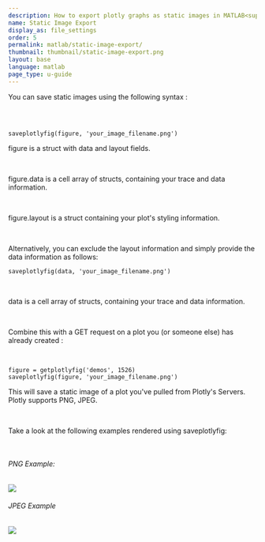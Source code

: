 ```yaml
---
description: How to export plotly graphs as static images in MATLAB<sup>&reg;</sup>. Plotly supports png, jpg, and more image export.
name: Static Image Export
display_as: file_settings
order: 5
permalink: matlab/static-image-export/
thumbnail: thumbnail/static-image-export.png
layout: base
language: matlab
page_type: u-guide
---
```


<div class="content-box">
<p>You can save static images using the following syntax :</p><br>

<pre><code>
saveplotlyfig(figure, 'your_image_filename.png')</code></pre>

<p>figure is a struct with data and layout fields.</p><br>
<p>figure.data is a cell array of structs, containing your trace and data information.</p><br>
<p>figure.layout is a struct containing your plot's styling information.</p></br>

<p>Alternatively, you can exclude the layout information and simply provide the data information as follows:

<pre><code>saveplotlyfig(data, 'your_image_filename.png')</code></pre></br>
<p>data is a cell array of structs, containing your trace and data information.</p><br>


<p>Combine this with a GET request on a plot you (or someone else) has already created :<p></br>

<pre><code>figure = getplotlyfig('demos', 1526)
saveplotlyfig(figure, 'your_image_filename.png')
</code></pre>

<p>This will save a static image of a plot you've pulled from Plotly's Servers. Plotly supports PNG, JPEG.</p><br>

<p>Take a look at the following examples rendered using saveplotlyfig:</p><br>

<h6>PNG Example:</h6>

<img src="https://plotly.com/~PlotBot/149.png">

<h6>JPEG Example</h6>

<img src="https://plotly.com/~Dreamshot/539.jpeg">

<br>
</div><br>
